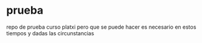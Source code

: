 # prueba
repo de prueba curso platxi
pero
que
se
puede
hacer
es
necesario
en 
estos 
tiempos
y
dadas
las
circunstancias
